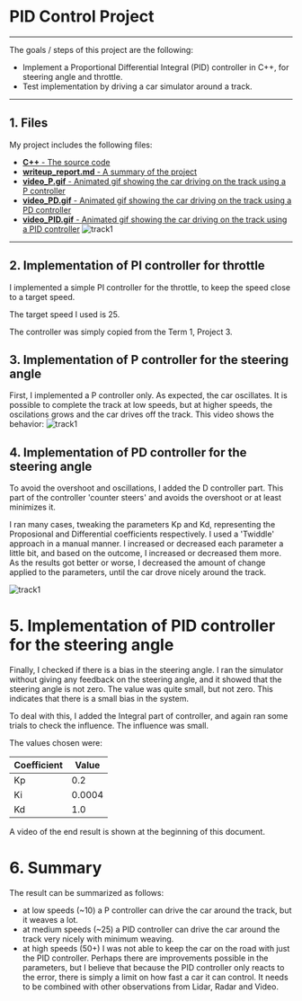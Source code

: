 # PID Control Project
---

The goals / steps of this project are the following:

* Implement a Proportional Differential Integral (PID) controller in C++, for steering angle and throttle.
* Test implementation by driving a car simulator around a track.

---

## 1. Files

My project includes the following files:

- [<b>C++</b> - The source code](https://github.com/ArjaanBuijk/CarND-PID-Control-Project/tree/master/src)
- [<b>writeup_report.md</b> - A summary of the project](https://github.com/ArjaanBuijk/CarND-PID-Control-Project/blob/master/writeup_report.md)
- [<b>video_P.gif</b> - Animated gif showing the car driving on the track using a P controller](https://github.com/ArjaanBuijk/CarND-PID-Control-Project/blob/master/Videos/video_P.gif)
- [<b>video_PD.gif</b> - Animated gif showing the car driving on the track using a PD controller](https://github.com/ArjaanBuijk/CarND-PID-Control-Project/blob/master/Videos/video_PD.gif)
- [<b>video_PID.gif</b> - Animated gif showing the car driving on the track using a PID controller](https://github.com/ArjaanBuijk/CarND-PID-Control-Project/blob/master/Videos/video_PID.gif)
    ![track1](https://github.com/ArjaanBuijk/CarND-PID-Control-Project/blob/master/Videos/video_PID.gif?raw=true)



---
## 2. Implementation of PI controller for throttle

I implemented a simple PI controller for the throttle, to keep the speed close to a target speed.

The target speed I used is 25.

The controller was simply copied from the Term 1, Project 3.


## 3. Implementation of P controller for the steering angle

First, I implemented a P controller only. As expected, the car oscillates. It is possible to complete the track at low speeds, but at higher speeds, the oscilations grows and the car drives off the track. This video shows the behavior:
![track1](https://github.com/ArjaanBuijk/CarND-PID-Control-Project/blob/master/Videos/video_P.gif?raw=true)


## 4. Implementation of PD controller for the steering angle

To avoid the overshoot and oscillations, I added the D controller part. This part of the controller 'counter steers' and avoids the overshoot or at least minimizes it.

I ran many cases, tweaking the parameters Kp and Kd, representing the Proposional and Differential coefficients respectively. I used a 'Twiddle' approach in a manual manner. I increased or decreased each parameter a little bit, and based on the outcome, I increased or decreased them more. As the results got better or worse, I decreased the amount of change applied to the parameters, until the car drove nicely around the track.

![track1](https://github.com/ArjaanBuijk/CarND-PID-Control-Project/blob/master/Videos/video_PD.gif?raw=true)


# 5. Implementation of PID controller for the steering angle

Finally, I checked if there is a bias in the steering angle. I ran the simulator without giving any feedback on the steering angle, and it showed that the steering angle is not zero. The value was quite small, but not zero. This indicates that there is a small bias in the system.

To deal with this, I added the Integral part of controller, and again ran some trials to check the influence. The influence was small.

The values chosen were:

|Coefficient| Value|
|-|-|
|Kp| 0.2 |
|Ki| 0.0004|
|Kd|1.0|

A video of the end result is shown at the beginning of this document.


# 6. Summary

The result can be summarized as follows:

- at low speeds (~10) a P controller can drive the car around the track, but it weaves a lot.
- at medium speeds (~25) a PID controller can drive the car around the track very nicely with minimum weaving.
- at high speeds (50+) I was not able to keep the car on the road with just the PID controller. Perhaps there are improvements possible in the parameters, but I believe that because the PID controller only reacts to the error, there is simply a limit on how fast a car it can control. It needs to be combined with other observations from Lidar, Radar and Video.